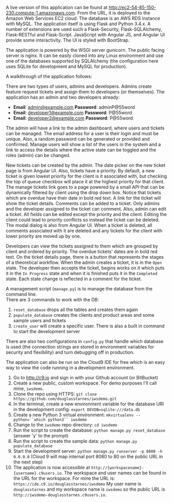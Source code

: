 A live version of this application can be found at http://ec2-54-85-150-230.compute-1.amazonaws.com.  From the URL, it is deployed to the Amazon Web Services EC2 cloud.  The database is an AWS RDS instance with MySQL.  The application itself is using Flask and Python 3.4.x.  A number of extensions are used such a Flask-Security, Flask-SQLAlchemy, Flask-RESTful and Flask-Script.  JavaScript with Angular JS, and Angular UI provide some interactivity.  The UI is styled with BootStrap.

The application is powered by the WSGI server gunicorn.  The public facing server is nginx.  It can be easily cloned into any Linux environment and use one of the databases supported by SQLAlchemy (the configuration here uses SQLite for development and MySQL for production).

A walkthrough of the application follows:

There are two types of users, admins and developers.  Admins create feature request tickets and assign them to developers (or themselves).  The application has an admin and two developers already:

 * **Email**: admin@example.com **Password**: adminP@55word
 * **Email**: developer1@example.com **Password**: P@55word
 * **Email**: developer2@example.com **Password**: P@55word

The admin will have a link to the admin dashboard, where users and tickets can be managed.  The email address for a user is their login and must be unique.  Also, a random password can be generated or provided and confirmed.  Manage users will show a list of the users in the system and a link to access the details where the active state can be toggled and the roles (admin) can be changed.

New tickets can be created by the admin.  The date picker on the new ticket page is from Angular UI.  Also, tickets have a priority.  By default, a new ticket is given lowest priority for the client is it associated with, but checking the top of queue checkbox will place it at the highest priority for that client.  The manage tickets link goes to a page powered by a small API that can be dynamically filtered by client using the drop down box.  Notice that tickets which are overdue have their date in bold red text.  A link for the ticket will show the ticket details.  Comments can be added to a ticket.  Only admins and the developer assigned to the ticket can comment.  Also, admin can edit a ticket.  All fields can be edited except the priority and the client.  Editing the client could lead to priority conflicts so instead the ticket can be deleted.  The modal dialog is also from Angular UI.  When a ticket is deleted, all comments associated with it are deleted and any tickets for the client with lower priority are moved up by one.

Developers can view the tickets assigned to them which are grouped by client and ordered by priority.  The overdue tickets' dates are in bold red text.  On the ticket details page, there is a button that represents the stages of a theoretical workflow.  When the admin creates a ticket, it is in the `Open` state.  The developer then accepts the ticket, begins works on it which puts it in the `In Progress` state and when it is finished puts it in the `Completed` state.  Each state change is reflected in a comment for the ticket.

A management script (`manage.py`) is to manage the database from the command line.  
There are 3 commands to work with the DB:
 1. `reset_database` drops all the tables and creates them again
 2. `populate_database` creates the clients and product areas and some sample users and tickets  
 3. `create_user` will create a specific user.  There is also a built in command to start the development server  

There are also two configurations in `config.py` that handle which database is used (the connection strings are stored in environment variables for security and flexibility) and turn debugging off in production.

The application can also be run on the Cloud9 IDE for free which is an easy way to view the code running in a development environment.

 1. Go to http://c9.io and sign in with your Github account (or BitBucket)
 2. Create a new public, custom workspace.  For demo purposes I'll call mine, `iwsdemo`.
 3. Clone the repo using HTTPS: `git clone https://github.com/douglasstarnes/iwsdemo.git`
 4. In the terminal, create a new environment variable for the database URI in the development config: `export DEVDB=sqlite:///data.db`
 5. Create a new Python 3 virtual environment: `mkvirtualenv --python=``which python3`` iwsdemo`
 6. Change to the `iwsdemo` repo directory: `cd iwsdemo`
 7. Run the script to create the database: `python manage.py reset_database` (answer 'y' to the prompt)
 8. Run the script to create the sample data: `python manage.py populate_database`
 9. Start the development server: `python manage.py runserver -p 8080 -h 0.0.0.0` (Cloud 9 will map internal port 8080 to 80 on the public URL in the next step)
 10. The application is now accessible at  `http://{workspacename}-{username}.c9users.io`.  The workspace and user names can be found in the URL for the workspace.  For mine the URL is: `https://ide.c9.io/douglasstarnes/iwsdemo` My user name is `douglasstarnes` and my workspace name is `iwsdemo` so the public URL is `http://iwsdemo-douglasstarnes.c9users.io`. 
